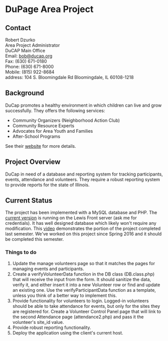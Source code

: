# DuPage Area Project

## Contact
Robert Dzurko<br/>
Area Project Administrator<br/>
DuCAP Main Office<br/>
Email: bob@ducap.org<br/>
Fax: (630) 671-0180<br/>
Phone: (630) 671-8000<br/>
Mobile: (815) 922-8684<br/>
address: 104 S. Bloomingdale Rd Bloomingdale, IL 60108-1218

## Background
DuCap promotes a healthy environment in which children can live and grow successfully.  They offers the following services:
* Community Organizers (Neighborhood Action Club)
* Community Resource Experts
* Advocates for Area Youth and Families
* After-School Programs  

See their [website](http://ducap.org) for more details.

## Project Overview
DuCap in need of a database and reporting system for tracking participants, events, attendance and volunteers.  They require a robust reporting system to provide reports for the state of Illinois.

## Current Status
The project has been implemented with a MySQL database and PHP.  The [current version](https://www.cs.lewisu.edu/~howardcy/ducap/) is running on the Lewis Front server (ask me for credentials).  It has well designed database which likely won't require any modification.  This [video](https://www.dropbox.com/s/o1tufgl5sq7h1b8/DuCAP.mov?dl=0) demonstrates the portion of the project completed last semester.  We've worked on this project since Spring 2016 and it should be completed this semester.  

###  Things to do
1.  Update the manage volunteers page so that it matches the pages for managing events and participants.
1. Create a verifyVolunteerData function in the DB class (DB.class.php) that will receive the input from the form. It should sanitize the data, verify it, and either insert it into a new Volunteer row or find and update an existing one. Use the verifyParticipantData function as a template, unless you think of a better way to implement this.
1. Provide functionality for volunteers to login. Logged-in volunteers should be able to take attendance for events, but only for the sites they are registered for. Create a Volunteer Control Panel page that will link to the second Attendance page (attendance2.php) and pass it the volunteer's site_id value.
1. Provide robust reporting functionality.
1. Deploy the application using the client's current host.
